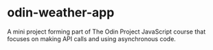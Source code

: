 # odin-weather-app
A mini project forming part of The Odin Project JavaScript course that focuses on making API calls and using asynchronous code.
